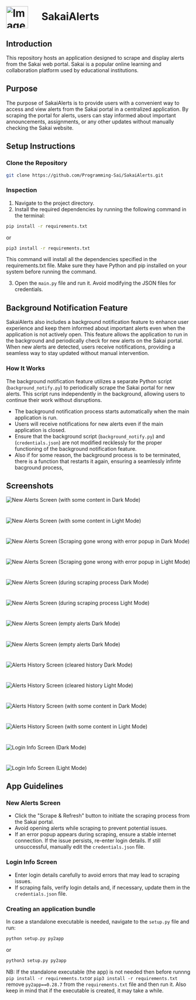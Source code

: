 
# <img src="icon.png" alt="Image-Icon" style="vertical-align: middle; width: 60px;margin-right: 30px"> SakaiAlerts

## Introduction

This repository hosts an application designed to scrape and display alerts from the Sakai web portal. Sakai is a popular online learning and collaboration platform used by educational institutions.

## Purpose
The purpose of SakaiAlerts is to provide users with a convenient way to access and view alerts from the Sakai portal in a centralized application. By scraping the portal for alerts, users can stay informed about important announcements, assignments, or any other updates without manually checking the Sakai website.





## Setup Instructions

### Clone the Repository

```bash
git clone https://github.com/Programming-Sai/SakaiAlerts.git
```


### Inspection 

1. Navigate to the project directory.
2. Install the required dependencies by running the following command in the terminal:

```bash
pip install -r requirements.txt
```

or

```bash
pip3 install -r requirements.txt
```
This command will install all the dependencies specified in the requirements.txt file.
Make sure they have Python and pip installed on your system before running the command. 

3. Open the `main.py` file and run it. Avoid modifying the JSON files for credentials.

##




## Background Notification Feature

SakaiAlerts also includes a background notification feature to enhance user experience and keep them informed about important alerts even when the application is not actively open. This feature allows the application to run in the background and periodically check for new alerts on the Sakai portal. When new alerts are detected, users receive notifications, providing a seamless way to stay updated without manual intervention.

### How It Works

The background notification feature utilizes a separate Python script (`background_notify.py`) to periodically scrape the Sakai portal for new alerts. This script runs independently in the background, allowing users to continue their work without disruptions.


- The background notification process starts automatically when the main application is run.
- Users will receive notifications for new alerts even if the main application is closed.
- Ensure that the background script (`background_notify.py`) and (`credentials.json`) are not modified recklessly for the proper functioning of the background notification feature.
- Also if for some reason, the background process is to be terminated, there is a function that restarts it again, ensuring a seamlessly infinte bacground process,





## Screenshots

![New Alerts Screen (with some content in Dark Mode)](Screenshots/1.png)

#

![New Alerts Screen (with some content in Light Mode)](Screenshots/13.png)

#

![New Alerts Screen (Scraping gone wrong with error popup in Dark Mode)](Screenshots/2.png)

#

![New Alerts Screen (Scraping gone wrong with error popup in Light Mode)](Screenshots/11.png)

#

![New Alerts Screen (during scraping process Dark Mode)](Screenshots/6.png)

#

![New Alerts Screen (during scraping process Light Mode)](Screenshots/15.png)

#

![New Alerts Screen (empty alerts Dark Mode)](Screenshots/7.png)

#

![New Alerts Screen (empty alerts Dark Mode)](Screenshots/8.png)

#

![Alerts History Screen  (cleared history Dark Mode)](Screenshots/5.png)

#

![Alerts History Screen  (cleared history Light Mode)](Screenshots/12.png)


#

![Alerts History Screen (with some content in Dark Mode)](Screenshots/3.png)

#

![Alerts History Screen (with some content in Light Mode)](Screenshots/14.png)

#

![Login Info Screen (Dark Mode)](Screenshots/4.png)

#

![Login Info Screen (Light Mode)](Screenshots/9.png)


## App Guidelines

### New Alerts Screen

- Click the "Scrape & Refresh" button to initiate the scraping process from the Sakai portal.
- Avoid opening alerts while scraping to prevent potential issues.
- If an error popup appears during scraping, ensure a stable internet connection. If the issue persists, re-enter login details. If still unsuccessful, manually edit the `credentials.json` file.


### Login Info Screen

- Enter login details carefully to avoid errors that may lead to scraping issues.
- If scraping fails, verify login details and, if necessary, update them in the `credentials.json` file.


### Creating an application bundle

In case a standalone executable is needed, navigate to the `setup.py` file and run:

```bash
python setup.py py2app
```

or 

```bash
python3 setup.py py2app
```

NB: If the standalone executable (the app) is not needed then before runnng ```pip install -r requirements.txt```or ```pip3 install -r requirements.txt``` remove `py2app==0.28.7` from the `requirements.txt` file and then run it.
Also keep in mind that if the executable is created, it may take a while. 